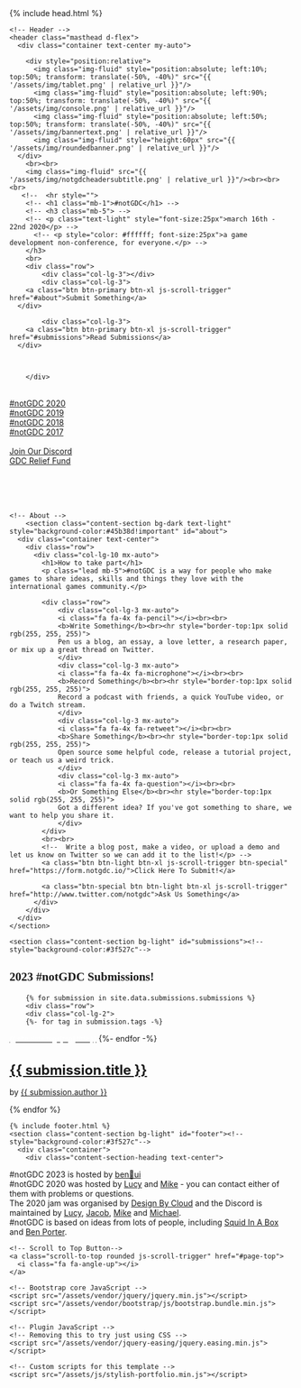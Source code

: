 <!DOCTYPE html>
<html lang="en">
<head>
{% include head.html %}


  </head>

  <body id="page-top">
<!--      Navigation
    <a class="menu-toggle rounded" href="#">
      <i class="fa fa-bars"></i>
    </a>
    <nav id="sidebar-wrapper">
      <ul class="sidebar-nav">
        <li class="sidebar-brand">
          <a class="js-scroll-trigger" href="#page-top">#notGDC</a>
        </li>
        <li class="sidebar-nav-item">
          <a class="js-scroll-trigger" href="#page-top">Coming Soon</a>
        </li>
      </ul>
    </nav> -->

    <!-- Header -->
    <header class="masthead d-flex">
      <div class="container text-center my-auto">

        <div style="position:relative">
          <img class="img-fluid" style="position:absolute; left:10%; top:50%; transform: translate(-50%, -40%)" src="{{ '/assets/img/tablet.png' | relative_url }}"/>
          <img class="img-fluid" style="position:absolute; left:90%; top:50%; transform: translate(-50%, -40%)" src="{{ '/assets/img/console.png' | relative_url }}"/>
          <img class="img-fluid" style="position:absolute; left:50%; top:50%; transform: translate(-50%, -40%)" src="{{ '/assets/img/bannertext.png' | relative_url }}"/>
          <img class="img-fluid" style="height:60px" src="{{ '/assets/img/roundedbanner.png' | relative_url }}"/>
      </div>
        <br><br>
        <img class="img-fluid" src="{{ '/assets/img/notgdcheadersubtitle.png' | relative_url }}"/><br><br><br>
       <!--  <hr style="">
        <!-- <h1 class="mb-1">#notGDC</h1> -->
        <!-- <h3 class="mb-5"> -->
        <!-- <p class="text-light" style="font-size:25px">march 16th - 22nd 2020</p> -->
          <!-- <p style="color: #ffffff; font-size:25px">a game development non-conference, for everyone.</p> -->
        </h3>
        <br>
        <div class="row">
            <div class="col-lg-3"></div>
            <div class="col-lg-3">
        <a class="btn btn-primary btn-xl js-scroll-trigger" href="#about">Submit Something</a>
      </div>

            <div class="col-lg-3">
        <a class="btn btn-primary btn-xl js-scroll-trigger" href="#submissions">Read Submissions</a>
      </div>



        </div>
<br>
<div class="row">
    <div class="col-lg-2"></div>
<div class="col-lg-2">
<a class="btn btn-primary js-scroll-trigger btn-block" href="/2020/index.html">#notGDC 2020</a>
</div>
<div class="col-lg-2">
<a class="btn btn-primary js-scroll-trigger btn-block" href="/2019/index.html">#notGDC 2019</a>
</div>
<div class="col-lg-2">
<a class="btn btn-primary js-scroll-trigger btn-block" href="/2018/index.html">#notGDC 2018</a>
</div>
<div class="col-lg-2">
<a class="btn btn-primary js-scroll-trigger" href="https://eigenbom.github.io/notgdc2017/">#notGDC 2017</a>
</div>

</div>
<br>

<div class="row">
    <div class="col-lg-4"></div>


<div class="col-lg-2">
<a class="btn btn-primary js-scroll-trigger" href="https://discord.notgdc.io/">Join Our Discord</a>
</div>

<div class="col-lg-2">
<a class="btn btn-primary js-scroll-trigger" href="https://wingsfund.me/gdcrelief">GDC Relief Fund</a>
</div>


</div>
<br><br>
        <!-- <a class="btn btn-primary btn-xl js-scroll-trigger" href="#jam">Join The Jam</a> --><br><br>
<!--
        <div class="row">
          <div class="col-lg-3 mx-auto"></div>
            <div class="col-lg-3 mx-auto">

        <a class="btn btn-primary btn-xl js-scroll-trigger btn-block" href="https://eigenbom.github.io/notgdc2017/">#notGDC 2017</a>
        </div>

            <div class="col-lg-3 mx-auto">
        <a class="btn btn-primary btn-xl js-scroll-trigger btn-block" href="../2018">#notGDC 2018</a>
        </div>
        <div class="col-lg-3 mx-auto"></div>
</div> -->
      </div>
      <div class="overlay"></div>
    </header>

    <!-- About -->
        <section class="content-section bg-dark text-light" style="background-color:#45b38d!important" id="about">
      <div class="container text-center">
        <div class="row">
          <div class="col-lg-10 mx-auto">
            <h1>How to take part</h1>
            <p class="lead mb-5">#notGDC is a way for people who make games to share ideas, skills and things they love with the international games community.</p>

            <div class="row">
                <div class="col-lg-3 mx-auto">
                <i class="fa fa-4x fa-pencil"></i><br><br>
                <b>Write Something</b><br><hr style="border-top:1px solid rgb(255, 255, 255)">
                Pen us a blog, an essay, a love letter, a research paper, or mix up a great thread on Twitter.
                </div>
                <div class="col-lg-3 mx-auto">
                <i class="fa fa-4x fa-microphone"></i><br><br>
                <b>Record Something</b><br><hr style="border-top:1px solid rgb(255, 255, 255)">
                Record a podcast with friends, a quick YouTube video, or do a Twitch stream.
                </div>
                <div class="col-lg-3 mx-auto">
                <i class="fa fa-4x fa-retweet"></i><br><br>
                <b>Share Something</b><br><hr style="border-top:1px solid rgb(255, 255, 255)">
                Open source some helpful code, release a tutorial project, or teach us a weird trick.
                </div>
                <div class="col-lg-3 mx-auto">
                <i class="fa fa-4x fa-question"></i><br><br>
                <b>Or Something Else</b><br><hr style="border-top:1px solid rgb(255, 255, 255)">
                Got a different idea? If you've got something to share, we want to help you share it.
                </div>
            </div>
            <br><br>
            <!--  Write a blog post, make a video, or upload a demo and let us know on Twitter so we can add it to the list!</p> -->
            <a class="btn btn-light btn-xl js-scroll-trigger btn-special" href="https://form.notgdc.io/">Click Here To Submit!</a>

            <a class="btn-special btn btn-light btn-xl js-scroll-trigger" href="http://www.twitter.com/notgdc">Ask Us Something</a>
          </div>
        </div>
      </div>
    </section>

    <section class="content-section bg-light" id="submissions"><!--style="background-color:#3f527c"-->
<div class="container">
        <div class="content-section-heading text-center">
          <h2 class="mb-5" style="font-family:Lilita One">2023 #notGDC Submissions!</h2>
        </div>
        <!--
        <div class="row">
        <div class="col-lg-2">
        <span class="badge badge-success" style="font-size:12px">Motivation</span>
        </div>
        <div class="col-lg-10">
        <a class="portfolio-item" href="link">
        <h1 style="font-size:1.5rem">title</h1></a>
        <p> by author</p>
        </div>
        </div>
        <br>
        -->


		{% for submission in site.data.submissions.submissions %}
        <div class="row">
        <div class="col-lg-2">
		{%- for tag in submission.tags -%}
<a href="/tags/{{ tag }}"><span class="badge" style="background-color:{{ site.data.tags[tag].background-color }}; color:#ffffff; font-size:12px">{{ site.data.tags[tag].title }}</span></a>
		{%- endfor -%}
        </div>
        <div class="col-lg-10">
        <a class="portfolio-item" href="{{ submission.link }}">
        <h1 style="font-size:1.5rem">{{ submission.title }}</h1></a>
        <p> by <a href="{{ submission.author_link }}">{{ submission.author }}</a></p>
        </div>
        </div>
		{% endfor %}
      </div>
    </section>

	{% include footer.html %}
    <section class="content-section bg-light" id="footer"><!--style="background-color:#3f527c"-->
	  <div class="container">
        <div class="content-section-heading text-center">
<p class="text-center text-muted small mb-0">
#notGDC 2023 is hosted by <a href="https://benui.ca/">ben&#x1F331;ui</a>
<br>
#notGDC 2020 was hosted by <a href="https://twitter.com/lucyamorris">Lucy</a> and <a href="https://twitter.com/mtrc">Mike</a> - you can contact either of them with problems or questions.
<br>
The 2020 jam was organised by <a href="https://twitter.com/DesignByCloud">Design By Cloud</a> and the Discord is maintained by <a href="https://twitter.com/lucyamorris">Lucy</a>, <a href="https://twitter.com/itscurlyx">Jacob</a>, <a href="https://twitter.com/vitekim">Mike</a> and <a href="https://twitter.com/DesignByCloud">Michael</a>.
<br>
#notGDC is based on ideas from lots of people, including <a href="https://twitter.com/squidinabox/status/176983168027598848">Squid In A Box</a> and <a href="https://eigenbom.github.io/notgdc2017/">Ben Porter</a>.</p>

    <!-- Scroll to Top Button-->
    <a class="scroll-to-top rounded js-scroll-trigger" href="#page-top">
      <i class="fa fa-angle-up"></i>
    </a>

    <!-- Bootstrap core JavaScript -->
    <script src="/assets/vendor/jquery/jquery.min.js"></script>
    <script src="/assets/vendor/bootstrap/js/bootstrap.bundle.min.js"></script>

    <!-- Plugin JavaScript -->
	<!-- Removing this to try just using CSS -->
    <script src="/assets/vendor/jquery-easing/jquery.easing.min.js"></script>

    <!-- Custom scripts for this template -->
    <script src="/assets/js/stylish-portfolio.min.js"></script>
  </body>
</html>
